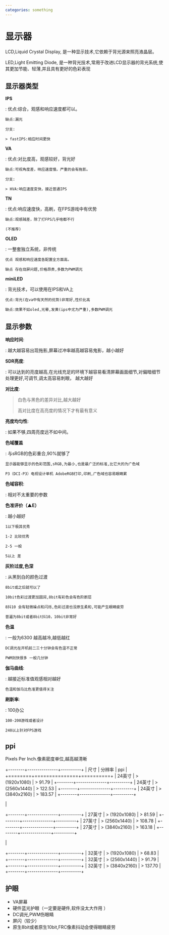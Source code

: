 ```yaml
---
categories: something
---
```


# 显示器

LCD,Liquid Crystal Display, 是一种显示技术,它依赖于背光源来照亮液晶层。

LED,Light Emitting Diode,
是一种背光技术,常用于改进LCD显示器的背光系统,使其更加节能、轻薄,并且具有更好的色彩表现

## 显示器类型

**IPS**

:   优点:综合，观感和响应速度都可以。

    缺点:漏光

    分支:

    > fastIPS:相应时间更快

**VA**

:   优点:对比度高，观感较好，背光好

    缺点:可视角度差，响应速度慢。严重的会有拖影。

    分支:

    > HVA:响应速度变快，接近普通IPS

**TN**

:   优点:响应速度快，高刷，在FPS游戏中有优势

    缺点:观感贼差，除了打FPS几乎啥都不行

    (不推荐)

**OLED**

:   一整套独立系统，非传统

    优点 观感和响应速度各配置全方面高。

    缺点 存在烧屏问题,价格昂贵,多数为PWM调光

**miniLED**

:   背光技术，可以使用在IPS和VA上

    优点:背光(在va中有天然的优势)非常好,性价比高

    缺点:效果不如oled,光晕,发黄(ips中尤为严重),多数PWM调光

## 显示参数

**响应时间**:

:   越大越容易出现拖影,屏幕过冲率越高越容易鬼影，越小越好

**SDR亮度**:

:   可以达到的亮度越高,在光线充足的环境下越容易看清屏幕画面细节,对偏暗细节处理更好,可调节,调太高容易刺眼，
    越大越好

**对比度**:

> 白色与黑色的差异对比,越大越好
>
> 高对比度在高亮度的情况下才有最有意义

**亮度均匀性**:

:   如果不够,四周亮度远不如中间。

**色域覆盖**

:   与sRGB的色彩重合,90%就够了

    显示器能够显示的色彩范围,sRGB,为最小,也是最广泛的标准,比它大的为广色域

    P3（DCI-P3）电视设计单机 AdobeRGB打印,印刷,广色域也容易眼睛累

**色域容积**:

:   相对不太重要的参数

**色准评价（▲E）**

:   越小越好

    1以下极其优秀

    1-2 比较优秀

    2-5 一般

    5以上 差

**灰阶过度,色深**

:   从黑到白的颜色过渡

    8bit或之后就可以了

    10bit色彩过渡更加圆润,8bit有彩色会有色阶断层

    8抖10 会有轻微噪点和闪烁,色彩过渡也没原生柔和,可能产生眼睛疲劳

    普遍为8bit或者8bit抖10，10bit非常好

**色温**

:   一般为6300 越高越冷,越低越红

    DC调光在开机前二三十分钟会有色温不正常

    PWM则快很多 一般几分钟

**伽马曲线**:

:   越接近标准值观感相对越好

    色温和伽马比色准更值得关注

**刷新率**:

:   100办公

    100-200游戏或者设计

    240以上针对FPS游戏

## ppi

Pixels Per Inch.像素密度单位,越高越清晰

+--------+---------------+----------+
| 尺寸   | 分辨率        | ppi      |
+========+===============+==========+
| 24英寸 | > (1920x1080) | > 91.79  |
+--------+---------------+----------+
| 24英寸 | > (2560x1440) | > 122.53 |
+--------+---------------+----------+
| 24英寸 | > (3840x2160) | > 183.57 |
+--------+---------------+----------+

| 

+--------+---------------+----------+
| 27英寸 | > (1920x1080) | > 81.59  |
+--------+---------------+----------+
| 27英寸 | > (2560x1440) | > 108.78 |
+--------+---------------+----------+
| 27英寸 | > (3840x2160) | > 163.18 |
+--------+---------------+----------+

| 

+--------+---------------+----------+
| 32英寸 | > (1920x1080) | > 68.83  |
+--------+---------------+----------+
| 32英寸 | > (2560x1440) | > 91.79  |
+--------+---------------+----------+
| 32英寸 | > (3840x2160) | > 137.70 |
+--------+---------------+----------+

## 护眼

- VA屏幕
- 硬件蓝光护眼（一定要是硬件,软件没太大作用 ）
- DC调光,PWM伤眼睛
- 屏闪（较少）
- 原生8bit或者原生10bit,FRC像素抖动会使得眼睛疲劳
